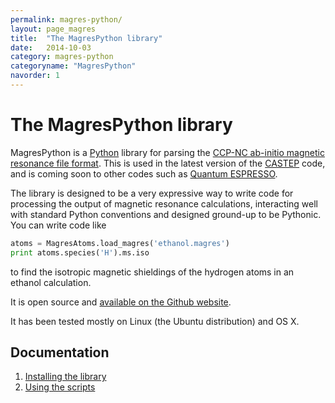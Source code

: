 ```yaml
---
permalink: magres-python/
layout: page_magres
title:  "The MagresPython library"
date:   2014-10-03
category: magres-python
categoryname: "MagresPython"
navorder: 1
---
```


The MagresPython library
========================

MagresPython is a [Python](http://www.python.org/) library for parsing the [CCP-NC ab-initio magnetic resonance file format](http://www.ccpnc.ac.uk/pmwiki.php/CCPNC/Fileformat). This is used in the latest version of the [CASTEP](http://www.castep.org/) code, and is coming soon to other codes such as [Quantum ESPRESSO](http://www.quantum-espresso.org/).

The library is designed to be a very expressive way to write code for processing the output of magnetic resonance calculations, interacting well with standard Python conventions and designed ground-up to be Pythonic. You can write code like

```python
atoms = MagresAtoms.load_magres('ethanol.magres')
print atoms.species('H').ms.iso
```

to find the isotropic magnetic shieldings of the hydrogen atoms in an ethanol calculation.

It is open source and [available on the Github website](https://github.com/tfgg/magres-format).

It has been tested mostly on Linux (the Ubuntu distribution) and OS X.

Documentation
-------------

1. [Installing the library](/magres-python/install/)
2. [Using the scripts](/magres-python/scripts/)

